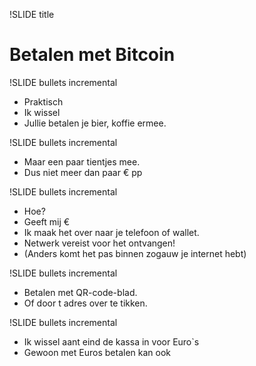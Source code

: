 !SLIDE title

# Betalen met Bitcoin #

!SLIDE bullets incremental

* Praktisch
* Ik wissel
* Jullie betalen je bier, koffie ermee.

!SLIDE bullets incremental

* Maar een paar tientjes mee.
* Dus niet meer dan paar € pp

!SLIDE bullets incremental

* Hoe?
* Geeft mij €
* Ik maak het over naar je telefoon of wallet.
* Netwerk vereist voor het ontvangen!
* (Anders komt het pas binnen zogauw je internet hebt)

!SLIDE bullets incremental

* Betalen met QR-code-blad.
* Of door t adres over te tikken.

!SLIDE bullets incremental

* Ik wissel aant eind de kassa in voor Euro`s
* Gewoon met Euros betalen kan ook

